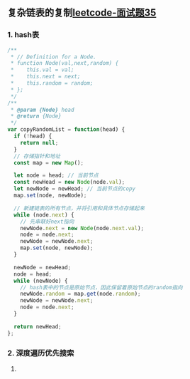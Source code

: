 <!-- 复杂链表的复制.md -->
## 复杂链表的复制[leetcode-面试题35](https://leetcode-cn.com/problems/fu-za-lian-biao-de-fu-zhi-lcof/)

### 1. hash表
```js
/**
 * // Definition for a Node.
 * function Node(val,next,random) {
 *    this.val = val;
 *    this.next = next;
 *    this.random = random;
 * };
 */
/**
 * @param {Node} head
 * @return {Node}
 */
var copyRandomList = function(head) {
  if (!head) {
    return null;
  }
  // 存储指针和地址
  const map = new Map();

  let node = head; // 当前节点
  const newHead = new Node(node.val);
  let newNode = newHead; // 当前节点的copy
  map.set(node, newNode);

  // 新建链表的所有节点，并将引用和具体节点存储起来
  while (node.next) {
    // 先串联好next指向
    newNode.next = new Node(node.next.val);
    node = node.next;
    newNode = newNode.next;
    map.set(node, newNode);
  }

  newNode = newHead;
  node = head;
  while (newNode) {
    // hash表中的节点是原始节点，因此保留着原始节点的random指向
    newNode.random = map.get(node.random);
    newNode = newNode.next;
    node = node.next;
  }

  return newHead;
};
```

### 2. 深度遍历优先搜索
1. 
```js
```